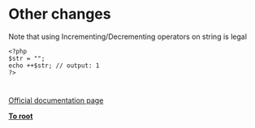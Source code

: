 # Other changes



Note that using Incrementing/Decrementing operators on string is legal <br>

```
<?php
$str = "";
echo ++$str; // output: 1
?>
```
  

#

[Official documentation page](https://www.php.net/manual/en/migration71.other-changes.php)

**[To root](/README.md)**